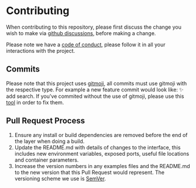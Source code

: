 # Contributing

When contributing to this repository, please first discuss the change you wish to make via [github discussions](https://github.com/lostdesign/appnamehere/discussions),
before making a change.

Please note we have a [code of conduct](/CODE_OF_CONDUCT.md), please follow it in all your interactions with the project.

## Commits

Please note that this project uses [gitmoji](https://gitmoji.dev/), all commits must use gitmoji with the respective type. For example a new feature commit would look like: ✨ add search. If you've commited without the use of gitmoji, please use this [tool](https://bokub.github.io/git-history-editor/) in order to fix them.

## Pull Request Process

1. Ensure any install or build dependencies are removed before the end of the layer when doing a
   build.
2. Update the README.md with details of changes to the interface, this includes new environment
   variables, exposed ports, useful file locations and container parameters.
3. Increase the version numbers in any examples files and the README.md to the new version that this
   Pull Request would represent. The versioning scheme we use is [SemVer](http://semver.org/).
